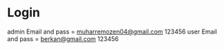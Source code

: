 # Login
admin Email and pass = muharremozen04@gmail.com   123456
user Email and pass = berkan@gmail.com   123456
